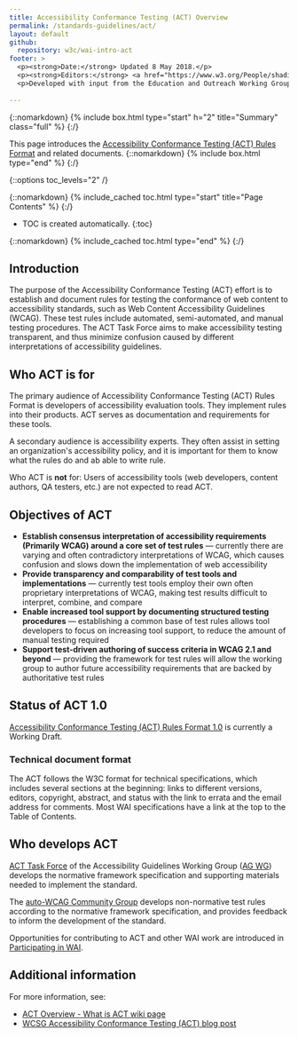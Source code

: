 ```yaml
---
title: Accessibility Conformance Testing (ACT) Overview
permalink: /standards-guidelines/act/
layout: default
github:
  repository: w3c/wai-intro-act
footer: >
  <p><strong>Date:</strong> Updated 8 May 2018.</p>
  <p><strong>Editors:</strong> <a href="https://www.w3.org/People/shadi/">Shadi Abou-Zahra</a> and <a href="http://www.w3.org/People/Shawn/">Shawn Lawton Henry</a>.</p>
  <p>Developed with input from the Education and Outreach Working Group (<a href="http://www.w3.org/WAI/EO/">EOWG</a>) and the <a href=" https://www.w3.org/WAI/GL/task-forces/conformance-testing ">ACT Task Force </a>.</p>
  
---
```



{::nomarkdown}
{% include box.html type="start" h="2" title="Summary" class="full" %}
{:/}

This page introduces the [Accessibility Conformance Testing (ACT) Rules Format](https://www.w3.org/TR/act-rules-format/) and related documents.
{::nomarkdown}
{% include box.html type="end" %}
{:/}


{::options toc_levels="2" /}

{::nomarkdown}
{% include_cached toc.html type="start" title="Page Contents" %}
{:/}

-   TOC is created automatically.
{:toc}

{::nomarkdown}
{% include_cached toc.html type="end" %}
{:/}

## Introduction

The purpose of the Accessibility Conformance Testing (ACT) effort is to establish and document rules for testing the conformance of web content to accessibility standards, such as Web Content Accessibility Guidelines (WCAG). These test rules include automated, semi-automated, and manual testing procedures. The ACT Task Force aims to make accessibility testing transparent, and thus minimize confusion caused by different interpretations of accessibility guidelines.

## Who ACT is for

The primary audience of Accessibility Conformance Testing (ACT) Rules Format is developers of accessibility evaluation tools. They implement rules into their products. ACT serves as documentation and requirements for these tools.

A secondary audience is accessibility experts. They often assist in setting an organization's accessibility policy, and it is important for them to know what the rules do and ab able to write rule.

Who ACT is **not** for: Users of accessibility tools (web developers, content authors, QA testers, etc.) are not expected to read ACT.

<!-- ## What is in ACT 1.0 -->

## Objectives of ACT

* **Establish consensus interpretation of accessibility requirements (Primarily WCAG) around a core set of test rules** &mdash; currently there are varying and often contradictory interpretations of WCAG, which causes confusion and slows down the implementation of web accessibility
* **Provide transparency and comparability of test tools and implementations** &mdash; currently test tools employ their own often proprietary interpretations of WCAG, making test results difficult to interpret, combine, and compare
* **Enable increased tool support by documenting structured testing procedures** &mdash; establishing a common base of test rules allows tool developers to focus on increasing tool support, to reduce the amount of manual testing required
* **Support test-driven authoring of success criteria in WCAG 2.1 and beyond** &mdash; providing the framework for test rules will allow the working group to author future accessibility requirements that are backed by authoritative test rules

## Status of ACT 1.0

[Accessibility Conformance Testing (ACT) Rules Format 1.0](https://www.w3.org/TR/act-rules-format/) is currently a Working Draft.

### Technical document format

The ACT follows the W3C format for technical specifications, which includes several sections at the beginning: links to different versions, editors, copyright, abstract, and status with the link to errata and the email address for comments. Most WAI specifications have a link at the top to the Table of Contents.

## Who develops ACT

[ACT Task Force](https://www.w3.org/WAI/GL/task-forces/conformance-testing/) of the Accessibility Guidelines Working Group ([AG WG]( https://www.w3.org/WAI/GL/)) develops the normative framework specification and supporting materials needed to implement the standard.

The [auto-WCAG Community Group](https://www.w3.org/community/auto-wcag/) develops non-normative test rules according to the normative framework specification, and provides feedback to inform the development of the standard.

Opportunities for contributing to ACT and other WAI work are introduced in [Participating in WAI](/WAI/participation).

## Additional information

For more information, see:
* [ACT Overview - What is ACT wiki page](https://www.w3.org/WAI/GL/task-forces/conformance-testing/wiki/ACT_Overview_-_What_is_ACT)
* [WCSG Accessibility Conformance Testing (ACT) blog post](https://www.w3.org/blog/2017/04/wcag-accessibility-conformance-testing-act/)

